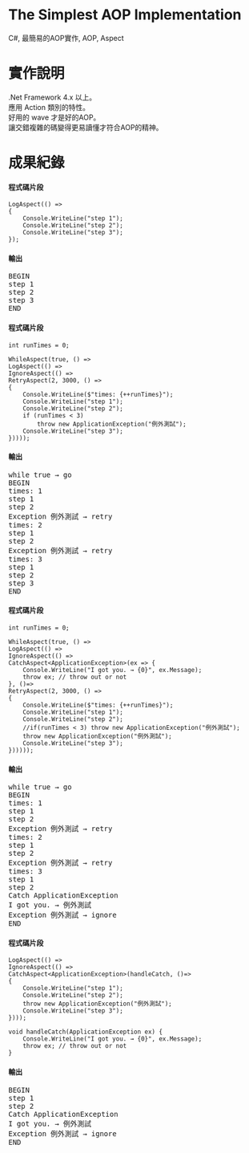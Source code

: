 # The Simplest AOP Implementation
C#, 最簡易的AOP實作, AOP, Aspect

# 實作說明
.Net Framework 4.x 以上。   
應用 Action 類別的特性。   
好用的 wave 才是好的AOP。   
讓交錯複雜的碼變得更易讀懂才符合AOP的精神。 

# 成果紀錄
#### 程式碼片段
````Csharp
LogAspect(() =>
{
    Console.WriteLine("step 1");
    Console.WriteLine("step 2");
    Console.WriteLine("step 3");
});
````
#### 輸出
<pre>
BEGIN
step 1
step 2
step 3
END
</pre>
#### 程式碼片段
````Csharp
int runTimes = 0;

WhileAspect(true, () =>
LogAspect(() =>
IgnoreAspect(() =>
RetryAspect(2, 3000, () =>
{
    Console.WriteLine($"times: {++runTimes}");
    Console.WriteLine("step 1");
    Console.WriteLine("step 2");
    if (runTimes < 3)
        throw new ApplicationException("例外測試");
    Console.WriteLine("step 3");
}))));
````
#### 輸出
<pre>
while true → go
BEGIN
times: 1
step 1
step 2
Exception 例外測試 → retry
times: 2
step 1
step 2
Exception 例外測試 → retry
times: 3
step 1
step 2
step 3
END
</pre>

#### 程式碼片段
````Csharp
int runTimes = 0;

WhileAspect(true, () =>
LogAspect(() =>
IgnoreAspect(() =>
CatchAspect<ApplicationException>(ex => {
    Console.WriteLine("I got you. → {0}", ex.Message);
    throw ex; // throw out or not
}, ()=>
RetryAspect(2, 3000, () =>
{
    Console.WriteLine($"times: {++runTimes}");
    Console.WriteLine("step 1");
    Console.WriteLine("step 2");
    //if(runTimes < 3) throw new ApplicationException("例外測試");
    throw new ApplicationException("例外測試");
    Console.WriteLine("step 3");
})))));
````
#### 輸出
<pre>
while true → go
BEGIN
times: 1
step 1
step 2
Exception 例外測試 → retry
times: 2
step 1
step 2
Exception 例外測試 → retry
times: 3
step 1
step 2
Catch ApplicationException
I got you. → 例外測試
Exception 例外測試 → ignore
END
</pre>

#### 程式碼片段
````Csharp
LogAspect(() =>
IgnoreAspect(() =>
CatchAspect<ApplicationException>(handleCatch, ()=>
{
    Console.WriteLine("step 1");
    Console.WriteLine("step 2");
    throw new ApplicationException("例外測試");
    Console.WriteLine("step 3");
})));

void handleCatch(ApplicationException ex) {
    Console.WriteLine("I got you. → {0}", ex.Message);
    throw ex; // throw out or not
}
````
#### 輸出
<pre>
BEGIN
step 1
step 2
Catch ApplicationException
I got you. → 例外測試
Exception 例外測試 → ignore
END
</pre>

